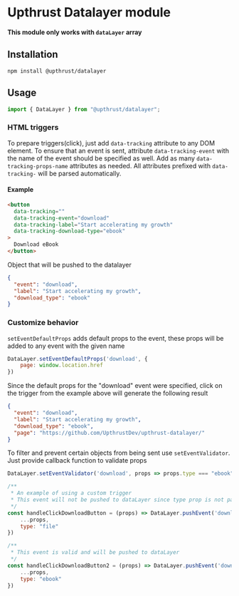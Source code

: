# Upthrust Datalayer module

**This module only works with `dataLayer` array**

## Installation

`npm install @upthrust/datalayer`

## Usage

```js
import { DataLayer } from "@upthrust/datalayer";
```

### HTML triggers

To prepare triggers(click), just add `data-tracking` attribute to any DOM element.
To ensure that an event is sent, attribute `data-tracking-event` with the name of the event should be specified as well.
Add as many `data-tracking-props-name` attributes as needed. All attributes prefixed with `data-tracking-` will be parsed automatically.

#### Example

```html
<button
  data-tracking=""
  data-tracking-event="download"
  data-tracking-label="Start accelerating my growth"
  data-tracking-download-type="ebook"
>
  Download eBook
</button>
```

Object that will be pushed to the datalayer
```json
{
  "event": "download",
  "label": "Start accelerating my growth",
  "download_type": "ebook"
}
```

### Customize behavior

`setEventDefaultProps` adds default props to the event, these props will be added to any event with the given name

```js
DataLayer.setEventDefaultProps('download', {
    page: window.location.href
})
```

Since the default props for the "download" event were specified, click on the trigger from the example above will generate the following result

```json
{
  "event": "download",
  "label": "Start accelerating my growth",
  "download_type": "ebook",
  "page": "https://github.com/UpthrustDev/upthrust-datalayer/"
}
```

To filter and prevent certain objects from being sent use `setEventValidator`. Just provide callback function to validate props

```js
DataLayer.setEventValidator('download', props => props.type === "ebook")

/**
 * An example of using a custom trigger
 * This event will not be pushed to dataLayer since type prop is not passed validation
 */
const handleClickDownloadButton = (props) => DataLayer.pushEvent('download', {
    ...props,
    type: "file"
})

/**
 * This event is valid and will be pushed to dataLayer
 */
const handleClickDownloadButton2 = (props) => DataLayer.pushEvent('download', {
    ...props,
    type: "ebook"
})
```
